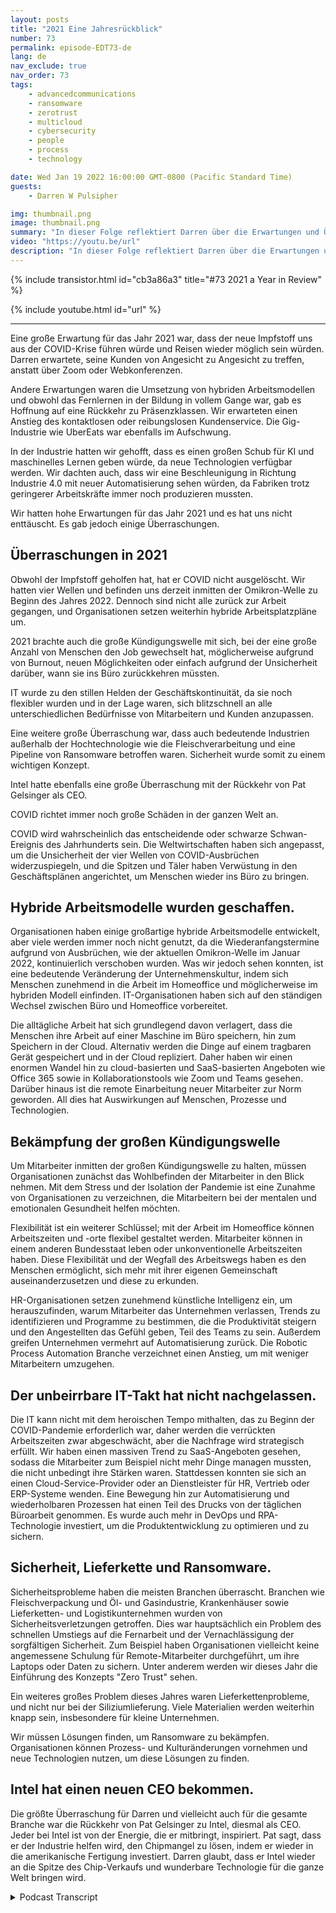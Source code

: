 ```yaml
---
layout: posts
title: "2021 Eine Jahresrückblick"
number: 73
permalink: episode-EDT73-de
lang: de
nav_exclude: true
nav_order: 73
tags:
    - advancedcommunications
    - ransomware
    - zerotrust
    - multicloud
    - cybersecurity
    - people
    - process
    - technology

date: Wed Jan 19 2022 16:00:00 GMT-0800 (Pacific Standard Time)
guests:
    - Darren W Pulsipher

img: thumbnail.png
image: thumbnail.png
summary: "In dieser Folge reflektiert Darren über die Erwartungen und Überraschungen im Jahr 2021."
video: "https://youtu.be/url"
description: "In dieser Folge reflektiert Darren über die Erwartungen und Überraschungen im Jahr 2021."
---
```


<div>
{% include transistor.html id="cb3a86a3" title="#73 2021 a Year in Review" %}

{% include youtube.html id="url" %}
</div>

---

Eine große Erwartung für das Jahr 2021 war, dass der neue Impfstoff uns aus der COVID-Krise führen würde und Reisen wieder möglich sein würden. Darren erwartete, seine Kunden von Angesicht zu Angesicht zu treffen, anstatt über Zoom oder Webkonferenzen.

Andere Erwartungen waren die Umsetzung von hybriden Arbeitsmodellen und obwohl das Fernlernen in der Bildung in vollem Gange war, gab es Hoffnung auf eine Rückkehr zu Präsenzklassen. Wir erwarteten einen Anstieg des kontaktlosen oder reibungslosen Kundenservice. Die Gig-Industrie wie UberEats war ebenfalls im Aufschwung.

In der Industrie hatten wir gehofft, dass es einen großen Schub für KI und maschinelles Lernen geben würde, da neue Technologien verfügbar werden. Wir dachten auch, dass wir eine Beschleunigung in Richtung Industrie 4.0 mit neuer Automatisierung sehen würden, da Fabriken trotz geringerer Arbeitskräfte immer noch produzieren mussten.

Wir hatten hohe Erwartungen für das Jahr 2021 und es hat uns nicht enttäuscht. Es gab jedoch einige Überraschungen.

## Überraschungen in 2021

Obwohl der Impfstoff geholfen hat, hat er COVID nicht ausgelöscht. Wir hatten vier Wellen und befinden uns derzeit inmitten der Omikron-Welle zu Beginn des Jahres 2022. Dennoch sind nicht alle zurück zur Arbeit gegangen, und Organisationen setzen weiterhin hybride Arbeitsplatzpläne um.

2021 brachte auch die große Kündigungswelle mit sich, bei der eine große Anzahl von Menschen den Job gewechselt hat, möglicherweise aufgrund von Burnout, neuen Möglichkeiten oder einfach aufgrund der Unsicherheit darüber, wann sie ins Büro zurückkehren müssten.

IT wurde zu den stillen Helden der Geschäftskontinuität, da sie noch flexibler wurden und in der Lage waren, sich blitzschnell an alle unterschiedlichen Bedürfnisse von Mitarbeitern und Kunden anzupassen.

Eine weitere große Überraschung war, dass auch bedeutende Industrien außerhalb der Hochtechnologie wie die Fleischverarbeitung und eine Pipeline von Ransomware betroffen waren. Sicherheit wurde somit zu einem wichtigen Konzept.

Intel hatte ebenfalls eine große Überraschung mit der Rückkehr von Pat Gelsinger als CEO.

COVID richtet immer noch große Schäden in der ganzen Welt an.

COVID wird wahrscheinlich das entscheidende oder schwarze Schwan-Ereignis des Jahrhunderts sein. Die Weltwirtschaften haben sich angepasst, um die Unsicherheit der vier Wellen von COVID-Ausbrüchen widerzuspiegeln, und die Spitzen und Täler haben Verwüstung in den Geschäftsplänen angerichtet, um Menschen wieder ins Büro zu bringen.

## Hybride Arbeitsmodelle wurden geschaffen.

Organisationen haben einige großartige hybride Arbeitsmodelle entwickelt, aber viele werden immer noch nicht genutzt, da die Wiederanfangstermine aufgrund von Ausbrüchen, wie der aktuellen Omikron-Welle im Januar 2022, kontinuierlich verschoben wurden. Was wir jedoch sehen konnten, ist eine bedeutende Veränderung der Unternehmenskultur, indem sich Menschen zunehmend in die Arbeit im Homeoffice und möglicherweise im hybriden Modell einfinden. IT-Organisationen haben sich auf den ständigen Wechsel zwischen Büro und Homeoffice vorbereitet.

Die alltägliche Arbeit hat sich grundlegend davon verlagert, dass die Menschen ihre Arbeit auf einer Maschine im Büro speichern, hin zum Speichern in der Cloud. Alternativ werden die Dinge auf einem tragbaren Gerät gespeichert und in der Cloud repliziert. Daher haben wir einen enormen Wandel hin zu cloud-basierten und SaaS-basierten Angeboten wie Office 365 sowie in Kollaborationstools wie Zoom und Teams gesehen. Darüber hinaus ist die remote Einarbeitung neuer Mitarbeiter zur Norm geworden. All dies hat Auswirkungen auf Menschen, Prozesse und Technologien.

## Bekämpfung der großen Kündigungswelle

Um Mitarbeiter inmitten der großen Kündigungswelle zu halten, müssen Organisationen zunächst das Wohlbefinden der Mitarbeiter in den Blick nehmen. Mit dem Stress und der Isolation der Pandemie ist eine Zunahme von Organisationen zu verzeichnen, die Mitarbeitern bei der mentalen und emotionalen Gesundheit helfen möchten.

Flexibilität ist ein weiterer Schlüssel; mit der Arbeit im Homeoffice können Arbeitszeiten und -orte flexibel gestaltet werden. Mitarbeiter können in einem anderen Bundesstaat leben oder unkonventionelle Arbeitszeiten haben. Diese Flexibilität und der Wegfall des Arbeitswegs haben es den Menschen ermöglicht, sich mehr mit ihrer eigenen Gemeinschaft auseinanderzusetzen und diese zu erkunden.

HR-Organisationen setzen zunehmend künstliche Intelligenz ein, um herauszufinden, warum Mitarbeiter das Unternehmen verlassen, Trends zu identifizieren und Programme zu bestimmen, die die Produktivität steigern und den Angestellten das Gefühl geben, Teil des Teams zu sein. Außerdem greifen Unternehmen vermehrt auf Automatisierung zurück. Die Robotic Process Automation Branche verzeichnet einen Anstieg, um mit weniger Mitarbeitern umzugehen.

## Der unbeirrbare IT-Takt hat nicht nachgelassen.

Die IT kann nicht mit dem heroischen Tempo mithalten, das zu Beginn der COVID-Pandemie erforderlich war, daher werden die verrückten Arbeitszeiten zwar abgeschwächt, aber die Nachfrage wird strategisch erfüllt. Wir haben einen massiven Trend zu SaaS-Angeboten gesehen, sodass die Mitarbeiter zum Beispiel nicht mehr Dinge managen mussten, die nicht unbedingt ihre Stärken waren. Stattdessen konnten sie sich an einen Cloud-Service-Provider oder an Dienstleister für HR, Vertrieb oder ERP-Systeme wenden. Eine Bewegung hin zur Automatisierung und wiederholbaren Prozessen hat einen Teil des Drucks von der täglichen Büroarbeit genommen. Es wurde auch mehr in DevOps und RPA-Technologie investiert, um die Produktentwicklung zu optimieren und zu sichern.

## Sicherheit, Lieferkette und Ransomware.

Sicherheitsprobleme haben die meisten Branchen überrascht. Branchen wie Fleischverpackung und Öl- und Gasindustrie, Krankenhäuser sowie Lieferketten- und Logistikunternehmen wurden von Sicherheitsverletzungen getroffen. Dies war hauptsächlich ein Problem des schnellen Umstiegs auf die Fernarbeit und der Vernachlässigung der sorgfältigen Sicherheit. Zum Beispiel haben Organisationen vielleicht keine angemessene Schulung für Remote-Mitarbeiter durchgeführt, um ihre Laptops oder Daten zu sichern. Unter anderem werden wir dieses Jahr die Einführung des Konzepts "Zero Trust" sehen.

Ein weiteres großes Problem dieses Jahres waren Lieferkettenprobleme, und nicht nur bei der Siliziumlieferung. Viele Materialien werden weiterhin knapp sein, insbesondere für kleine Unternehmen.

Wir müssen Lösungen finden, um Ransomware zu bekämpfen. Organisationen können Prozess- und Kulturänderungen vornehmen und neue Technologien nutzen, um diese Lösungen zu finden.

## Intel hat einen neuen CEO bekommen.

Die größte Überraschung für Darren und vielleicht auch für die gesamte Branche war die Rückkehr von Pat Gelsinger zu Intel, diesmal als CEO. Jeder bei Intel ist von der Energie, die er mitbringt, inspiriert. Pat sagt, dass er der Industrie helfen wird, den Chipmangel zu lösen, indem er wieder in die amerikanische Fertigung investiert. Darren glaubt, dass er Intel wieder an die Spitze des Chip-Verkaufs und wunderbare Technologie für die ganze Welt bringen wird.



<details>
<summary> Podcast Transcript </summary>

<p></p>

</details>
